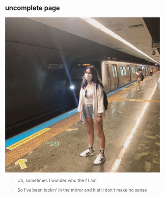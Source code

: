## uncomplete page 
![me irl](images/m2.jpeg)

>Uh, sometimes I wonder who the f I am

>So I've been lookin' in the mirror and it still don't make no sense

